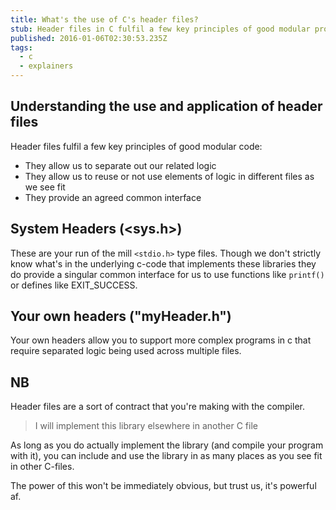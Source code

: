 ```yaml
---
title: What's the use of C's header files?
stub: Header files in C fulfil a few key principles of good modular programming allowing us to separate out our related logic, reuse or not use elements of logic in different files as we see fit and provide an agreed common interface for implementation.
published: 2016-01-06T02:30:53.235Z
tags: 
  - c
  - explainers
---
```


## Understanding the use and application of header files

Header files fulfil a few key principles of good modular code:

- They allow us to separate out our related logic
- They allow us to reuse or not use elements of logic in different files as we see fit
- They provide an agreed common interface

## System Headers (\<sys.h\>)

These are your run of the mill `<stdio.h>` type files. Though we don't strictly know
what's in the underlying c-code that implements these libraries they do provide
a singular common interface for us to use functions like `printf()` or defines like
EXIT_SUCCESS.

## Your own headers ("myHeader.h")

Your own headers allow you to support more complex programs in c that require
separated logic being used across multiple files.

## NB

Header files are a sort of contract that you're making with the compiler.

> I will implement this library elsewhere in another C file

As long as you do actually implement the library (and compile your program with it),
you can include and use the library in as many places as you see fit in other C-files.

The power of this won't be immediately obvious, but trust us, it's powerful af.
